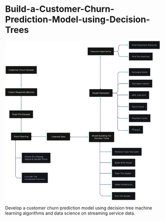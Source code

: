 # Build-a-Customer-Churn-Prediction-Model-using-Decision-Trees

![alt text](<Project Architecture.png.webp>)


Develop a customer churn prediction model using decision tree machine learning algorithms and data science on streaming service data.
